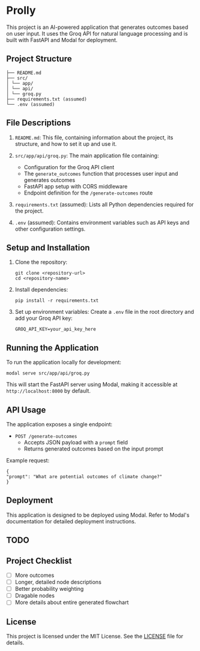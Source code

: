 # Prolly

This project is an AI-powered application that generates outcomes based on user input. It uses the Groq API for natural language processing and is built with FastAPI and Modal for deployment.

## Project Structure

```
├── README.md
├── src/
│ └── app/
│ └── api/
│ └── groq.py
├── requirements.txt (assumed)
└── .env (assumed)
```

## File Descriptions

1. `README.md`: This file, containing information about the project, its structure, and how to set it up and use it.

2. `src/app/api/groq.py`: The main application file containing:

   - Configuration for the Groq API client
   - The `generate_outcomes` function that processes user input and generates outcomes
   - FastAPI app setup with CORS middleware
   - Endpoint definition for the `/generate-outcomes` route

3. `requirements.txt` (assumed): Lists all Python dependencies required for the project.

4. `.env` (assumed): Contains environment variables such as API keys and other configuration settings.

## Setup and Installation

1. Clone the repository:

   ```
   git clone <repository-url>
   cd <repository-name>
   ```

2. Install dependencies:

   ```
   pip install -r requirements.txt
   ```

3. Set up environment variables:
   Create a `.env` file in the root directory and add your Groq API key:
   ```
   GROQ_API_KEY=your_api_key_here
   ```

## Running the Application

To run the application locally for development:

```
modal serve src/app/api/groq.py
```

This will start the FastAPI server using Modal, making it accessible at `http://localhost:8000` by default.

## API Usage

The application exposes a single endpoint:

- `POST /generate-outcomes`
  - Accepts JSON payload with a `prompt` field
  - Returns generated outcomes based on the input prompt

Example request:

```
{
"prompt": "What are potential outcomes of climate change?"
}
```

## Deployment

This application is designed to be deployed using Modal. Refer to Modal's documentation for detailed deployment instructions.

## TODO

## Project Checklist

- [ ] More outcomes
- [ ] Longer, detailed node descriptions
- [ ] Better probability weighting
- [ ] Dragable nodes
- [ ] More details about entire generated flowchart

## License

This project is licensed under the MIT License. See the [LICENSE](LICENSE) file for details.
